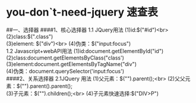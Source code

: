 # you-don`t-need-jquery 速查表
##一、选择器
####1、核心选择器
1.1 JQuery用法
(1)id:$("#id")<br>
(2)class:$(".class")<br>
(3)element: $("div")<br>
(4)伪类：$("input:focus")<br>
1.2 Javascript+webAPI用法
(1)id:document.getElementById("id")<br>
(2)class:document.getElementsByClass("class')<br>
(3)element:document.getElementsByTagName("div")<br>
(4)伪类：document.querySelector('input:focus')<br>
####2、关系选择器
2.1JQuery 用法
(1)父元素：$("").parent();<br>
(2)父父元素：$("").parent().parent();<br>
(3)子元素：$("").children();<br>
(4)子元素快速选择:$("DIV>P")<br>
